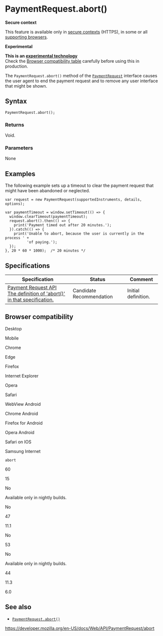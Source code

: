 PaymentRequest.abort()
======================

**Secure context**

This feature is available only in [secure contexts](https://developer.mozilla.org/en-US/docs/Web/Security/Secure_Contexts) (HTTPS), in some or all [supporting browsers](#browser_compatibility).

**Experimental**

**This is an [experimental technology](https://developer.mozilla.org/en-US/docs/MDN/Guidelines/Conventions_definitions#experimental)**  
Check the [Browser compatibility table](#browser_compatibility) carefully before using this in production.

The `PaymentRequest.abort()` method of the [`PaymentRequest`](../paymentrequest) interface causes the user agent to end the payment request and to remove any user interface that might be shown.

Syntax
------

    PaymentRequest.abort();

### Returns

Void.

### Parameters

None

Examples
--------

The following example sets up a timeout to clear the payment request that might have been abandoned or neglected.

    var request = new PaymentRequest(supportedInstruments, details, options);

    var paymentTimeout = window.setTimeout(() => {
      window.clearTimeout(paymentTimeout);
      request.abort().then(() => {
        print('Payment timed out after 20 minutes.');
      }).catch(() => {
        print('Unable to abort, because the user is currently in the process ' +
              'of paying.');
      });
    }, 20 * 60 * 1000);  /* 20 minutes */

Specifications
--------------

<table><thead><tr class="header"><th>Specification</th><th>Status</th><th>Comment</th></tr></thead><tbody><tr class="odd"><td><a href="https://w3c.github.io/payment-request/#dom-paymentrequest-abort">Payment Request API<br />
<span class="small">The definition of 'abort()' in that specification.</span></a></td><td><span class="spec-cr">Candidate Recommendation</span></td><td>Initial definition.</td></tr></tbody></table>

Browser compatibility
---------------------

Desktop

Mobile

Chrome

Edge

Firefox

Internet Explorer

Opera

Safari

WebView Android

Chrome Android

Firefox for Android

Opera Android

Safari on IOS

Samsung Internet

`abort`

60

15

No

Available only in nightly builds.

No

47

11.1

No

53

No

Available only in nightly builds.

44

11.3

6.0

See also
--------

-   [`PaymentRequest.abort()`](abort)

<a href="https://developer.mozilla.org/en-US/docs/Web/API/PaymentRequest/abort" class="_attribution-link">https://developer.mozilla.org/en-US/docs/Web/API/PaymentRequest/abort</a>
